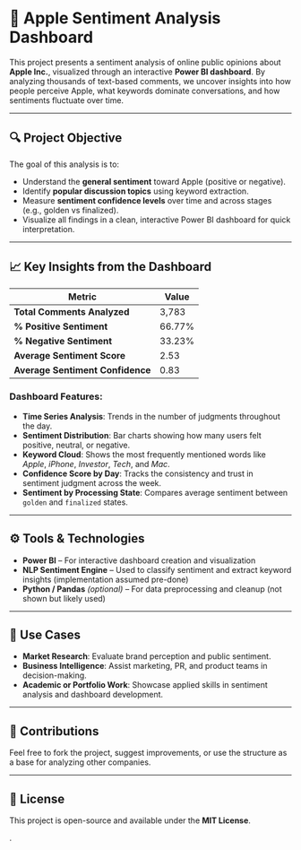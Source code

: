 

# 🍏 Apple Sentiment Analysis Dashboard

This project presents a sentiment analysis of online public opinions about **Apple Inc.**, visualized through an interactive **Power BI dashboard**. By analyzing thousands of text-based comments, we uncover insights into how people perceive Apple, what keywords dominate conversations, and how sentiments fluctuate over time.

---

## 🔍 Project Objective

The goal of this analysis is to:

* Understand the **general sentiment** toward Apple (positive or negative).
* Identify **popular discussion topics** using keyword extraction.
* Measure **sentiment confidence levels** over time and across stages (e.g., golden vs finalized).
* Visualize all findings in a clean, interactive Power BI dashboard for quick interpretation.

---

## 📈 Key Insights from the Dashboard

| Metric                           | Value  |
| -------------------------------- | ------ |
| **Total Comments Analyzed**      | 3,783  |
| **% Positive Sentiment**         | 66.77% |
| **% Negative Sentiment**         | 33.23% |
| **Average Sentiment Score**      | 2.53   |
| **Average Sentiment Confidence** | 0.83   |

### Dashboard Features:

* **Time Series Analysis**: Trends in the number of judgments throughout the day.
* **Sentiment Distribution**: Bar charts showing how many users felt positive, neutral, or negative.
* **Keyword Cloud**: Shows the most frequently mentioned words like *Apple*, *iPhone*, *Investor*, *Tech*, and *Mac*.
* **Confidence Score by Day**: Tracks the consistency and trust in sentiment judgment across the week.
* **Sentiment by Processing State**: Compares average sentiment between `golden` and `finalized` states.

---

## ⚙️ Tools & Technologies

* **Power BI** – For interactive dashboard creation and visualization
* **NLP Sentiment Engine** – Used to classify sentiment and extract keyword insights (implementation assumed pre-done)
* **Python / Pandas** *(optional)* – For data preprocessing and cleanup (not shown but likely used)

---

## 🧠 Use Cases

* **Market Research**: Evaluate brand perception and public sentiment.
* **Business Intelligence**: Assist marketing, PR, and product teams in decision-making.
* **Academic or Portfolio Work**: Showcase applied skills in sentiment analysis and dashboard development.

---

## 🤝 Contributions

Feel free to fork the project, suggest improvements, or use the structure as a base for analyzing other companies.

---

## 📄 License

This project is open-source and available under the **MIT License**.

.
